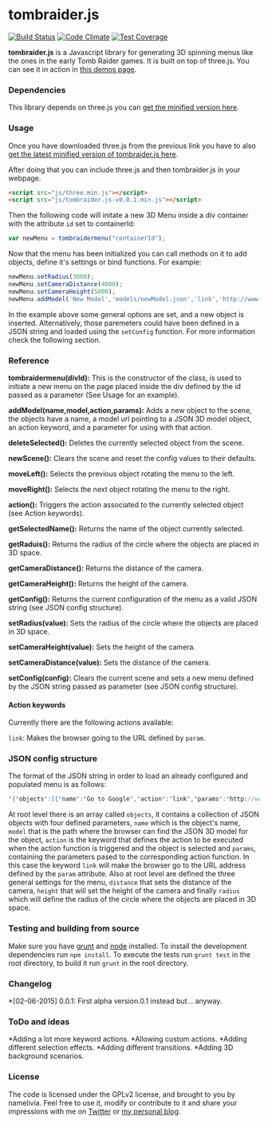 tombraider.js
================
[![Build Status](https://travis-ci.org/namelivia/tombraider.js.svg?branch=master)](https://travis-ci.org/namelivia/tombraider.js)
[![Code Climate](https://codeclimate.com/github/namelivia/tomb-raider-menu/badges/gpa.svg)](https://codeclimate.com/github/namelivia/tomb-raider-menu)
[![Test Coverage](https://codeclimate.com/github/namelivia/tomb-raider-menu/badges/coverage.svg)](https://codeclimate.com/github/namelivia/tomb-raider-menu/coverage)

__tombraider.js__ is a Javascript library for generating 3D spinning menus like the ones in the early Tomb Raider
games. It is built on top of three.js. You can see it in action in [this demos page](under_construction).

### Dependencies ###

This library depends on three.js you can [get the minified version here](http://threejs.org/build/three.min.js).

### Usage ###

Once you have downloaded three.js from the previous link you have to also [get the latest minified version of tombraider.js here](http://tombraiderjs.namelivia.com/tombraider.js-v0.0.1.min.js).

After doing that you can include three.js and then tombraider.js in your webpage.

```html
<script src="js/three.min.js"></script>
<script src="js/tombraider.js-v0.0.1.min.js"></script>
```

Then the following code will initate a new 3D Menu inside a div container with the attribute ```id``` set to containerId: 

```javascript
var newMenu = tombraidermenu("containerId");
```

Now that the menu has been initialized you can call methods on it to add objects, define it's
settings or bind functions. For example:

```javascript
newMenu.setRadius(3000);
newMenu.setCameraDistance(4000);
newMenu.setCameraHeight(5000);
newMenu.addModel('New Model','models/newModel.json','link','http://www.google.com');
```

In the example above some general options are set, and a new object is inserted.
Alternatively, those paremeters could have been defined in a JSON string and loaded using the
```setConfig``` function. For more information check the following section.

### Reference ###

__tombraidermenu(divId):__
This is the constructor of the class, is used to initiate a new menu on the page placed inside the div defined by the id passed as a parameter (See Usage for an example).

__addModel(name,model,action,params):__
Adds a new object to the scene, the objects have a name, a model url pointing to a JSON 3D model object, an action keyword, and a parameter for using with that action.

__deleteSelected():__
Deletes the currently selected object from the scene.

__newScene():__
Clears the scene and reset the config values to their defaults.

__moveLeft():__
Selects the previous object rotating the menu to the left.

__moveRight():__
Selects the next object rotating the menu to the right.

__action():__
Triggers the action associated to the currently selected object (see Action keywords).

__getSelectedName():__
Returns the name of the object currently selected.

__getRaduis():__
Returns the radius of the circle where the objects are placed in 3D space.

__getCameraDistance():__
Returns the distance of the camera.

__getCameraHeight():__
Returns the height of the camera.

__getConfig():__
Returns the current configuration of the menu as a valid JSON string (see JSON config structure).

__setRadius(value):__
Sets the radius of the circle where the objects are placed in 3D space.

__setCameraHeight(value):__
Sets the height of the camera.

__setCameraDistance(value):__
Sets the distance of the camera.

__setConfig(config):__
Clears the current scene and sets a new menu defined by the JSON string passed as parameter (see JSON config structure).

#### Action keywords

Currently there are the following actions available:

```link```: Makes the browser going to the URL defined by ```param```.

### JSON config structure ###

The format of the JSON string in order to load an already configured and populated menu is as follows:
```javascript
"{"objects":[{"name":"Go to Google","action":"link","params":"http://www.google.com","model":"models/chest/chest.json"},{"name":"Go To Facebook","action":"link","params":"http://www.facebook.com","model":"models/chest/chest.json"}],"distance":12000,"height":3000,"radius":6000}"
```

At root level there is an array called ```objects```, it contains a collection of JSON objects with four defined parameters, ```name``` which is the object's name, ```model``` that is the path where the browser can find the JSON 3D model for the object, ```action``` is the keyword that defines the action to be executed when the action function is triggered and the object is selected and ```params```, containing the parameters pased to the corresponding action function. In this case the keyword ```link``` will make the browser go to the URL address defined by the ```param``` attribute. 
Also at root level are defined the three general settings for the menu, ```distance``` that sets the distance of the camera, ```height``` that will set the height of the camera and finally ```radius``` which will define the radius of the circle where the objects are placed in 3D space.

### Testing and building from source ###

Make sure you have [grunt](http://gruntjs.com/) and [node](http://nodejs.org/download/) installed.
To install the development dependencies run ```npm install```.
To execute the tests run ```grunt test``` in the root directory, to build it run ```grunt``` in the root directory.

### Changelog ###

*[02-06-2015] 0.0.1: First alpha version.0.1 instead but... anyway.

### ToDo and ideas ###

*Adding a lot more keyword actions.
*Allowing custom actions.
*Adding different selection effects.
*Adding different transitions.
*Adding 3D background scenarios.

### License ###

The code is licensed under the GPLv2 license, and brought to you by namelivia. Feel free to use it, modify or contribute to it and share your impressions with me on [Twitter](http://wwww.twitter.com) or [my personal blog](http://www.namelivia.com).
